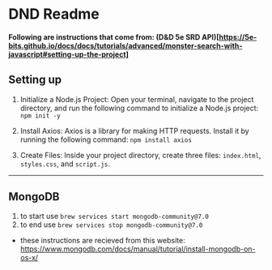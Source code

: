 # DND Readme

#### Following are instructions that come from: (D&D 5e SRD API)[https://5e-bits.github.io/docs/docs/tutorials/advanced/monster-search-with-javascript#setting-up-the-project]

## Setting up

1. Initialize a Node.js Project: Open your terminal, navigate to the project directory, and run the following command to initialize a Node.js project:
   `npm init -y`

2. Install Axios: Axios is a library for making HTTP requests. Install it by running the following command:
   `npm install axios`

3. Create Files: Inside your project directory, create three files: `index.html`, `styles.css`, and `script.js`.

---

## MongoDB

1. to start use `brew services start mongodb-community@7.0`
2. to end use `brew services stop mongodb-community@7.0`

- these instructions are recieved from this website: https://www.mongodb.com/docs/manual/tutorial/install-mongodb-on-os-x/
